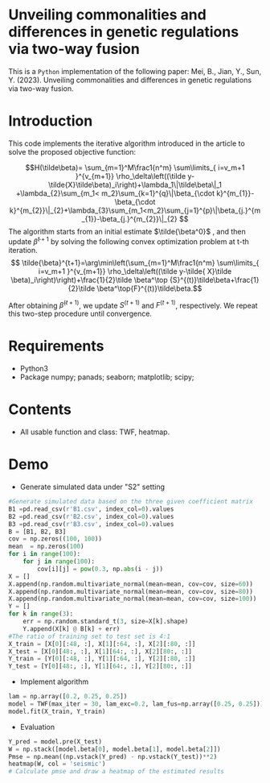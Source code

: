# Unveiling commonalities and differences in genetic regulations via two-way fusion
This is a `Python` implementation of the following paper:
Mei, B., Jian, Y., Sun, Y. (2023). Unveiling commonalities and differences in genetic regulations via two-way fusion.

# Introduction
This code implements the iterative algorithm introduced in the article to solve the  proposed  objective function:

$$H(\tilde\beta)=	\sum_{m=1}^M\frac1{n^m}
	    	\sum\limits_{
	    i=v_m+1
	    	}^{v_{m+1}}
    	\rho_\delta\left((\tilde y-\tilde{X}\tilde\beta)_i\right)+\lambda_1\|\tilde\beta\|_1 +\lambda_{2}\sum_{m_1< m_2}\sum_{k=1}^{q}\|\beta_{\cdot k}^{m_{1}}-\beta_{\cdot k}^{m_{2}}\|_{2}+\lambda_{3}\sum_{m_1<m_2}\sum_{j=1}^{p}\|\beta_{j.}^{m_{1}}-\beta_{j.}^{m_{2}}\|_{2}
$$
The algorithm starts from an initial estimate $\tilde{\beta^0}$ , and then update $\tilde{\beta}^{t+1}$ by solving the following convex optimization problem at t-th iteration.
$$
\tilde{\beta}^{t+1}=\arg\min\left(\sum_{m=1}^M\frac1{n^m}
		\sum\limits_{
			i=v_m+1
		}^{v_{m+1}}
		\rho_\delta\left((\tilde y-\tilde{ X}\tilde \beta)_i\right)\right)+\frac{1}{2}\tilde \beta^\top {S}^{(t)}\tilde\beta+\frac{1}{2}\tilde \beta^\top{F}^{(t)}\tilde\beta.$$

After obtaining $\tilde\beta^{(t+1)}$, we update $S^{(t+1)}$ and  $F^{(t+1)}$, respectively. We repeat this two-step procedure until convergence.

# Requirements

* Python3
* Package numpy; panads; seaborn; matplotlib; scipy;

# Contents
* All usable function and class:
   TWF, heatmap.

# Demo
* Generate simulated data under "S2" setting
```python
#Generate simulated data based on the three given coefficient matrix
B1 =pd.read_csv(r'B1.csv', index_col=0).values
B2 =pd.read_csv(r'B2.csv', index_col=0).values
B3 =pd.read_csv(r'B3.csv', index_col=0).values
B = [B1, B2, B3]
cov = np.zeros((100, 100))
mean  = np.zeros(100)
for i in range(100):
    for j in range(100):
        cov[i][j] = pow(0.3, np.abs(i - j))
X = []
X.append(np.random.multivariate_normal(mean=mean, cov=cov, size=60))
X.append(np.random.multivariate_normal(mean=mean, cov=cov, size=80))
X.append(np.random.multivariate_normal(mean=mean, cov=cov, size=100))
Y = []
for k in range(3):
    err = np.random.standard_t(3, size=X[k].shape)
    Y.append(X[k] @ B[k] + err)
#The ratio of training set to test set is 4:1
X_train = [X[0][:48, :], X[1][:64, :], X[2][:80, :]]
X_test = [X[0][48:, :], X[1][64:, :], X[2][80:, :]]
Y_train = [Y[0][:48, :], Y[1][:64, :], Y[2][:80, :]]
Y_test = [Y[0][48:, :], Y[1][64:, :], Y[2][80:, :]]
```
* Implement algorithm
```python
lam = np.array([0.2, 0.25, 0.25])
model = TWF(max_iter = 30, lam_exc=0.2, lam_fus=np.array([0.25, 0.25]))
model.fit(X_train, Y_train)
```
* Evaluation
```python
Y_pred = model.pre(X_test)
W = np.stack([model.beta[0], model.beta[1], model.beta[2]])
Pmse = np.mean((np.vstack(Y_pred) - np.vstack(Y_test))**2)
heatmap(W, col = 'seismic')
# Calculate pmse and draw a heatmap of the estimated results
```
